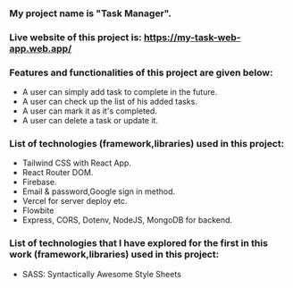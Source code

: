 ### My project name is "Task Manager".

### Live website of this project is: https://my-task-web-app.web.app/

### Features and functionalities of this project are given below:

- A user can simply add task to complete in the future.
- A user can check up the list of his added tasks.
- A user can mark it as it's completed.
- A user can delete a task or update it.

### List of technologies (framework,libraries) used in this project:

- Tailwind CSS with React App.
- React Router DOM.
- Firebase.
- Email & password,Google sign in method.
- Vercel for server deploy etc.
- Flowbite
- Express, CORS, Dotenv, NodeJS, MongoDB for backend.

### List of technologies that I have explored for the first in this work (framework,libraries) used in this project:

- SASS: Syntactically Awesome Style Sheets
